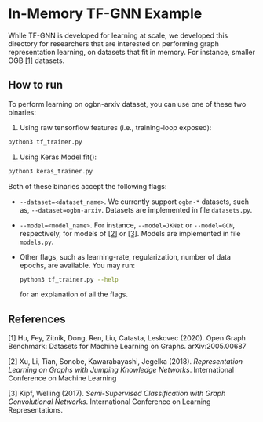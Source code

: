 # In-Memory TF-GNN Example
While TF-GNN is developed for learning at scale, we developed this directory for
researchers that are interested on performing graph representation learning, on
datasets that fit in memory. For instance, smaller OGB [[1]](#1) datasets.

## How to run
To perform learning on ogbn-arxiv dataset, you can use one of these two
binaries:

1. Using raw tensorflow features (i.e., training-loop exposed):
  
  ```sh
  python3 tf_trainer.py
  ```

1. Using Keras Model.fit():
  
  ```sh
  python3 keras_trainer.py
  ```

Both of these binaries accept the following flags:

* `--dataset=<dataset_name>`. We currently support `ogbn-*` datasets, such as,
  `--dataset=ogbn-arxiv`. Datasets are implemented in file `datasets.py`.
* `--model=<model_name>`. For instance, `--model=JKNet` or `--model=GCN`,
  respectively, for models of [[2]](#2) or [[3]](#3). Models are implemented in
  file `models.py`.
* Other flags, such as learning-rate, regularization, number of data epochs, are
  available. You may run:
  
  ```sh
  python3 tf_trainer.py --help
  ```

  for an explanation of all the flags.

## References
<a id="1">[1]</a>
Hu, Fey, Zitnik, Dong,  Ren, Liu, Catasta, Leskovec (2020).
Open Graph Benchmark: Datasets for Machine Learning on Graphs.
arXiv:2005.00687

<a id="2">[2]</a>
Xu, Li, Tian, Sonobe, Kawarabayashi, Jegelka (2018).
*Representation Learning on Graphs with Jumping Knowledge Networks*.
International Conference on Machine Learning

<a id="3">[3]</a>
Kipf, Welling (2017).
*Semi-Supervised Classification with Graph Convolutional Networks*.
International Conference on Learning Representations.
